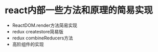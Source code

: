 # react内部一些方法和原理的简易实现
- ReactDOM.render方法简易实现
- redux createstore简易版
- redux combineReducers方法
- 高阶组件的实现
